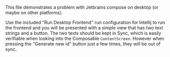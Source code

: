 This file demonstrates a problem with Jetbrains compose on desktop (or maybe on other platforms).

Use the included "Run Desktop Frontend" run configuration for Intellij to run the frontend and you will be presented
with a simple view that has two text strings and a button. The two texts should be kept in Sync, which is easily
verifiable when looking into the Composable `ContentScreen`. However when pressing the "Generate new id" button just a few 
times, they will be out of sync.
